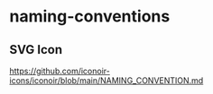 # naming-conventions

## SVG Icon

https://github.com/iconoir-icons/iconoir/blob/main/NAMING_CONVENTION.md
